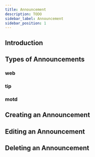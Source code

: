 ```yaml
---
title: Announcement
description: TODO
sidebar_label: Announcement
sidebar_position: 1
---
```


## Introduction

## Types of Announcements

### web

### tip

### motd

## Creating an Announcement

## Editing an Announcement

## Deleting an Announcement